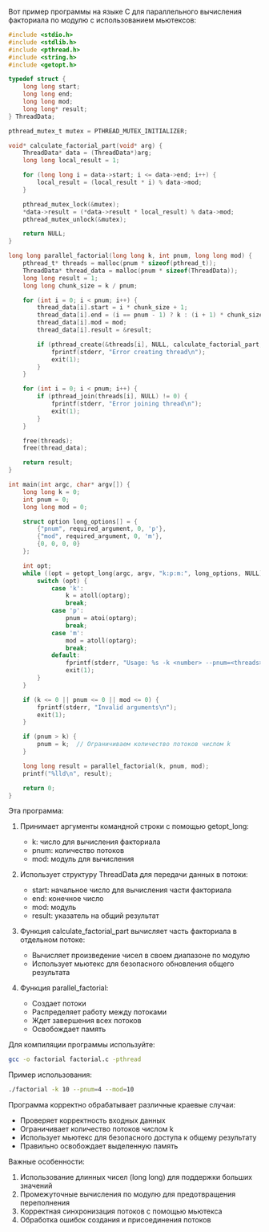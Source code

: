 Вот пример программы на языке C для параллельного вычисления факториала по модулю с использованием мьютексов:

```c
#include <stdio.h>
#include <stdlib.h>
#include <pthread.h>
#include <string.h>
#include <getopt.h>

typedef struct {
    long long start;
    long long end;
    long long mod;
    long long* result;
} ThreadData;

pthread_mutex_t mutex = PTHREAD_MUTEX_INITIALIZER;

void* calculate_factorial_part(void* arg) {
    ThreadData* data = (ThreadData*)arg;
    long long local_result = 1;

    for (long long i = data->start; i <= data->end; i++) {
        local_result = (local_result * i) % data->mod;
    }

    pthread_mutex_lock(&mutex);
    *data->result = (*data->result * local_result) % data->mod;
    pthread_mutex_unlock(&mutex);

    return NULL;
}

long long parallel_factorial(long long k, int pnum, long long mod) {
    pthread_t* threads = malloc(pnum * sizeof(pthread_t));
    ThreadData* thread_data = malloc(pnum * sizeof(ThreadData));
    long long result = 1;
    long long chunk_size = k / pnum;

    for (int i = 0; i < pnum; i++) {
        thread_data[i].start = i * chunk_size + 1;
        thread_data[i].end = (i == pnum - 1) ? k : (i + 1) * chunk_size;
        thread_data[i].mod = mod;
        thread_data[i].result = &result;

        if (pthread_create(&threads[i], NULL, calculate_factorial_part, &thread_data[i]) != 0) {
            fprintf(stderr, "Error creating thread\n");
            exit(1);
        }
    }

    for (int i = 0; i < pnum; i++) {
        if (pthread_join(threads[i], NULL) != 0) {
            fprintf(stderr, "Error joining thread\n");
            exit(1);
        }
    }

    free(threads);
    free(thread_data);

    return result;
}

int main(int argc, char* argv[]) {
    long long k = 0;
    int pnum = 0;
    long long mod = 0;

    struct option long_options[] = {
        {"pnum", required_argument, 0, 'p'},
        {"mod", required_argument, 0, 'm'},
        {0, 0, 0, 0}
    };

    int opt;
    while ((opt = getopt_long(argc, argv, "k:p:m:", long_options, NULL)) != -1) {
        switch (opt) {
            case 'k':
                k = atoll(optarg);
                break;
            case 'p':
                pnum = atoi(optarg);
                break;
            case 'm':
                mod = atoll(optarg);
                break;
            default:
                fprintf(stderr, "Usage: %s -k <number> --pnum=<threads> --mod=<modulus>\n", argv[0]);
                exit(1);
        }
    }

    if (k <= 0 || pnum <= 0 || mod <= 0) {
        fprintf(stderr, "Invalid arguments\n");
        exit(1);
    }

    if (pnum > k) {
        pnum = k;  // Ограничиваем количество потоков числом k
    }

    long long result = parallel_factorial(k, pnum, mod);
    printf("%lld\n", result);

    return 0;
}
```

Эта программа:

1. Принимает аргументы командной строки с помощью getopt_long:
   - k: число для вычисления факториала
   - pnum: количество потоков
   - mod: модуль для вычисления

2. Использует структуру ThreadData для передачи данных в потоки:
   - start: начальное число для вычисления части факториала
   - end: конечное число
   - mod: модуль
   - result: указатель на общий результат

3. Функция calculate_factorial_part вычисляет часть факториала в отдельном потоке:
   - Вычисляет произведение чисел в своем диапазоне по модулю
   - Использует мьютекс для безопасного обновления общего результата

4. Функция parallel_factorial:
   - Создает потоки
   - Распределяет работу между потоками
   - Ждет завершения всех потоков
   - Освобождает память

Для компиляции программы используйте:
```bash
gcc -o factorial factorial.c -pthread
```

Пример использования:
```bash
./factorial -k 10 --pnum=4 --mod=10
```

Программа корректно обрабатывает различные краевые случаи:
- Проверяет корректность входных данных
- Ограничивает количество потоков числом k
- Использует мьютекс для безопасного доступа к общему результату
- Правильно освобождает выделенную память

Важные особенности:
1. Использование длинных чисел (long long) для поддержки больших значений
2. Промежуточные вычисления по модулю для предотвращения переполнения
3. Корректная синхронизация потоков с помощью мьютекса
4. Обработка ошибок создания и присоединения потоков